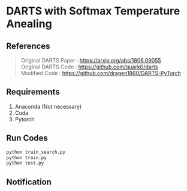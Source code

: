 # DARTS with Softmax Temperature Anealing

## References
> Original DARTS Paper : https://arxiv.org/abs/1806.09055    
> Original DARTS Code : https://github.com/quark0/darts    
> Modified Code : https://github.com/dragen1860/DARTS-PyTorch


## Requirements
1. Anaconda (Not necessary)
2. Cuda    
3. Pytorch    

## Run Codes 
```python
python train_search.py    
python train.py    
python test.py    
```

## Notification
